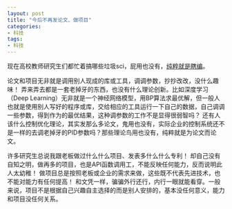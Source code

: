 ```yaml
---
layout: post
title: "今后不再发论文、做项目"
categories:
- 科技
tags:
- 科技
---
```


现在高校教师研究生们都忙着搞哪些垃圾sci，屁用也没有，[纯粹就是瞎编](http://xcguan.net/2016/03/%E6%9C%89%E4%BA%9B%E6%95%99%E6%8E%88-%E6%8D%A2%E4%B8%80%E7%A7%8D%E6%9D%90%E6%96%99%E7%BF%BB%E6%9D%A5%E8%A6%86%E5%8E%BB%E5%8F%91%E8%AE%BA%E6%96%87-%E4%B9%9F%E4%B8%8D%E8%A7%89%E8%85%BB%E5%91%B3/)。<!--more-->  

论文和项目无非就是调用别人现成的库或工具，调调参数，抄抄改改，没什么趣味！ 弄来弄去都是一套老掉牙的东西，也没有什么理论创新。比如深度学习（Deep Learning）无非就是一个神经网络模型，用BP算法求最优解，但一般人也就是使用别人写好的程序或库，交给相应的工具运行一下自己的数据，自己调调一些参数，得到作为的最优结果，这种调参数的工作不是显得很弱智吗？  还有人该什么控制优化理论，其实发那么多论文，鬼用也没有，实际企业的控制系统还不是一样的去调老掉牙的PID参数吗？那些理论鸟用也没有，纯粹就是为论文而论文。


许多研究生总说我跟老板做过什么什么项目、发表多什么什么专利！ 却自己没有自知之明，做再多的项目，也是API函数调用工，不能反映任何能力，反而说明此人太幼稚！ 做项目总是按照老板或企业的需求来做，这些既不代表先进技术，也不能对能力有任何提高！ 和文凭一样，骗骗外行还行，内行一眼就能看穿。一般来说，项目不是根据自己兴趣自主选择的而是别人安排的，基本没任何意义，能力和项目没任何关系。